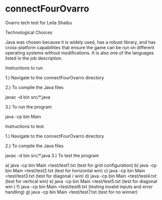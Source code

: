 # connectFourOvarro
Ovarro tech test for Leila Shaibu

Technological Choices

Java was chosen because it is widely used, has a robust library, and has cross-platform capabilities that ensure the game can be run on different operating systems without modifications. It is also one of the languages listed in the job description.

Instructions to run

1.)	Navigate to the connectFourOvarro directory

2.)	To compile the Java files

javac -d bin src/*.java

3.)	To run the program

java -cp bin Main

Instructions to test

1.)	Navigate to the connectFourOvarro directory

2.)	To compile the Java files

javac -d bin src/*.java
3.)	To test the program

a) java -cp bin Main <test/test1.txt
(test for grid configuration)
b) java -cp bin Main <test/test2.txt
(test for horizontal win)
c) java -cp bin Main <test/test3.txt
(test for diagonal / win)
d) java -cp bin Main <test/test4.txt
(test for vertical win)
e) java -cp bin Main <test/test5.txt
(test for diagonal win \)
f) java -cp bin Main <test/test6.txt
(testing invalid inputs and error handling)
g) java -cp bin Main <test/test7.txt
(test for no winner)








